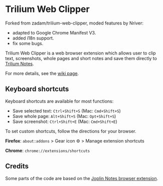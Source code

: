 # Trilium Web Clipper

Forked from zadam/trilium-web-clipper, moded features by Nriver:
- adapted to Google Chrome Manifest V3.
- added i18n support.
- fix some bugs.

Trilium Web Clipper is a web browser extension which allows user to clip text, screenshots, whole pages and short notes and save them directly to [Trilium Notes](https://github.com/zadam/trilium). 

For more details, see the [wiki page](https://github.com/zadam/trilium/wiki/Web-clipper).

## Keyboard shortcuts
Keyboard shortcuts are available for most functions:  
* Save selected text: `Ctrl+Shift+S` (Mac: `Cmd+Shift+S`)
* Save whole page: `Alt+Shift+S` (Mac: `Opt+Shift+S`)
* Save screenshot: `Ctrl+Shift+E` (Mac: `Cmd+Shift+E`)

To set custom shortcuts, follow the directions for your browser.

**Firefox**: `about:addons` > Gear icon ⚙️ > Manage extension shortcuts

**Chrome**: `chrome://extensions/shortcuts`

## Credits
Some parts of the code are based on the [Joplin Notes browser extension](https://github.com/laurent22/joplin/tree/master/Clipper).
